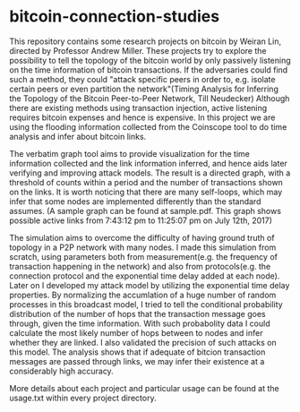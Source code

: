 # bitcoin-connection-studies
This repository contains some research projects on bitcoin by Weiran Lin, directed by Professor Andrew Miller. These projects try to explore the possibility to tell the topology of the bitcoin world by only passively listening on the time information of bitcoin transactions. If the adversaries could find such a method, they could "attack specific peers in order to, e.g. isolate certain peers or even partition the network"(Timing Analysis for Inferring the Topology of the Bitcoin Peer-to-Peer Network, Till Neudecker) Although there are existing methods using transaction injection, active listening requires bitcoin expenses and hence is expensive. In this project we are using the flooding information collected from the Coinscope tool to do time analysis and infer about bitcoin links. 

The verbatim graph tool aims to provide visualization for the time information collected and the link information inferred, and hence aids later verifying and improving attack models. The result is a directed graph, with a threshold of counts within a period and the number of transactions shown on the links. It is worth noticing that there are many self-loops, which may infer that some nodes are implemented differently than the standard assumes. (A sample graph can be found at sample.pdf. This graph shows possible active links from 7:43:12 pm to 11:25:07 pm on July 12th, 2017)

The simulation aims to overcome the difficulty of having ground truth of topology in a P2P network with many nodes. I made this simulation from scratch, using parameters both from measurement(e.g. the frequency of transaction happening in the network) and also from protocols(e.g. the connection protocol and the exponential time delay added at each node). Later on I developed my attack model by utilizing the exponential time delay properties. By normalizing the accumlation of a huge number of random processes in this broadcast model, I tried to tell the conditional probability distribution of the number of hops that the transaction message goes through, given the time information. With such probabolity data I could calculate the most likely number of hops between to nodes and infer whether they are linked. I also validated the precision of such attacks on this model. The analysis shows that if adequate of bitcion transaction messages are passed through links, we may infer their existence at a considerably high accuracy.

More details about each project and particular usage can be found at the usage.txt within every project directory.
